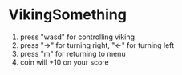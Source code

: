 # VikingSomething
1. press "wasd" for controlling viking
2. press "->" for turning right, "<-" for turning left
3. press "m" for returning to menu
4. coin will +10 on your score
